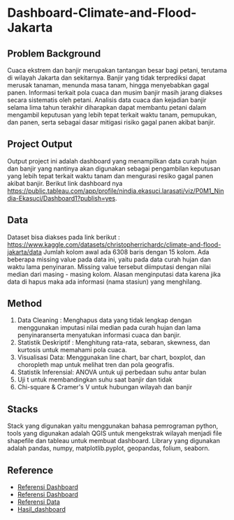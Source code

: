 #  Dashboard-Climate-and-Flood-Jakarta

## Problem Background
Cuaca ekstrem dan banjir merupakan tantangan besar bagi petani, terutama di wilayah Jakarta dan sekitarnya. Banjir yang tidak terprediksi dapat merusak tanaman, menunda masa tanam, hingga menyebabkan gagal panen. Informasi terkait pola cuaca dan musim banjir masih jarang diakses secara sistematis oleh petani.
Analisis data cuaca dan kejadian banjir selama lima tahun terakhir diharapkan dapat membantu petani dalam mengambil keputusan yang lebih tepat terkait waktu tanam, pemupukan, dan panen, serta sebagai dasar mitigasi risiko gagal panen akibat banjir.


## Project Output
Output project ini adalah dashboard yang menampilkan data curah hujan dan banjir yang nantinya akan digunakan sebagai pengambilan keputusan  yang lebih tepat terkait waktu tanam dan mengurasi resiko gagal panen akibat banjir. Berikut link dashboard nya https://public.tableau.com/app/profile/nindia.ekasuci.larasati/viz/P0M1_Nindia-Ekasuci/Dashboard1?publish=yes.

## Data
Dataset bisa diakses pada link berikut :
https://www.kaggle.com/datasets/christopherrichardc/climate-and-flood-jakarta/data
Jumlah kolom awal ada 6308 baris dengan 15 kolom. Ada beberapa missing value pada data ini, yaitu pada data curah hujan dan waktu lama penyinaran. Missing value tersebut diimputasi dengan nilai median dari masing - masing kolom. Alasan menginputasi data karena jika data di hapus maka ada informasi (nama stasiun) yang menghilang.

## Method
1. Data Cleaning : Menghapus data yang tidak lengkap dengan menggunakan imputasi nilai median pada curah hujan dan lama penyinaranserta  menyatukan informasi cuaca dan banjir.
2. Statistik Deskriptif : Menghitung rata-rata, sebaran, skewness, dan kurtosis untuk memahami pola cuaca.
3. Visualisasi Data: Menggunakan line chart, bar chart, boxplot, dan choropleth map untuk melihat tren dan pola geografis.
4. Statistik Inferensial: ANOVA untuk uji perbedaan suhu antar bulan
5. Uji t untuk membandingkan suhu saat banjir dan tidak
6. Chi-square & Cramer's V untuk hubungan wilayah dan banjir

## Stacks
Stack yang digunakan yaitu menggunakan bahasa pemrograman python, tools yang digunakan adalah QGIS untuk mengekstrak wilayah menjadi file shapefile dan tableau untuk membuat dashboard. Library yang digunakan adalah pandas, numpy, matplotlib.pyplot, geopandas, folium, seaborn.

## Reference
- [Referensi Dashboard](https://public.tableau.com/app/profile/tam.s.varga/viz/Superstore-Bento-Box/PerformanceOverview)
- [Referensi Dashboard](https://public.tableau.com/app/profile/faishal.kemal/viz/DashboardSuicideAnalysis/SuicideDataAnalysis)
- [Referensi Data](https://www.kaggle.com/datasets/christopherrichardc/climate-and-flood-jakarta/data)
- [Hasil_dashboard](https://public.tableau.com/app/profile/nindia.ekasuci.larasati/viz/P0M1_Nindia-Ekasuci/Dashboard1?publish=yes)


